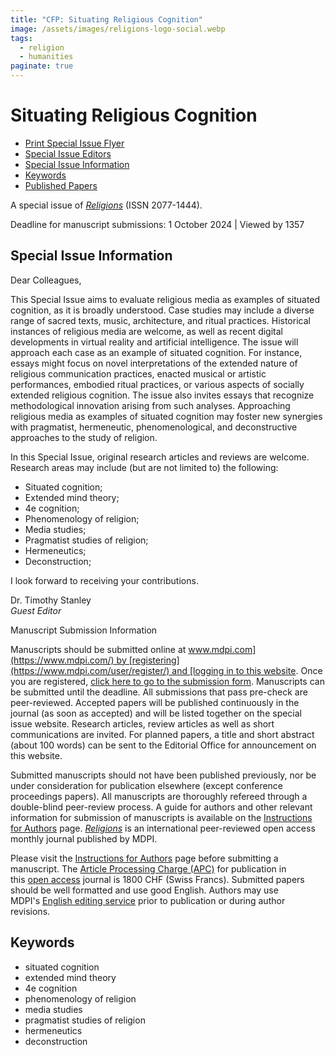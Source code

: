```yaml
---
title: "CFP: Situating Religious Cognition"
image: /assets/images/religions-logo-social.webp
tags:
  - religion
  - humanities
paginate: true   
---
```

Situating Religious Cognition
=============================

-   [Print Special Issue Flyer](https://www.mdpi.com/journal/religions/special_issue_flyer_pdf/7Q488424D1/web)
-   [Special Issue Editors](https://www.mdpi.com/journal/religions/special_issues/7Q488424D1#editors)
-   [Special Issue Information](https://www.mdpi.com/journal/religions/special_issues/7Q488424D1#info)
-   [Keywords](https://www.mdpi.com/journal/religions/special_issues/7Q488424D1#keywords)
-   [Published Papers](https://www.mdpi.com/journal/religions/special_issues/7Q488424D1#published)

A special issue of [*Religions*](https://www.mdpi.com/journal/religions) (ISSN 2077-1444).

Deadline for manuscript submissions: 1 October 2024 | Viewed by 1357

Special Issue Information
-------------------------

Dear Colleagues,

This Special Issue aims to evaluate religious media as examples of situated cognition, as it is broadly understood. Case studies may include a diverse range of sacred texts, music, architecture, and ritual practices. Historical instances of religious media are welcome, as well as recent digital developments in virtual reality and artificial intelligence. The issue will approach each case as an example of situated cognition. For instance, essays might focus on novel interpretations of the extended nature of religious communication practices, enacted musical or artistic performances, embodied ritual practices, or various aspects of socially extended religious cognition. The issue also invites essays that recognize methodological innovation arising from such analyses. Approaching religious media as examples of situated cognition may foster new synergies with pragmatist, hermeneutic, phenomenological, and deconstructive approaches to the study of religion.

In this Special Issue, original research articles and reviews are welcome. Research areas may include (but are not limited to) the following:

-   Situated cognition;
-   Extended mind theory;
-   4e cognition;
-   Phenomenology of religion;
-   Media studies;
-   Pragmatist studies of religion;
-   Hermeneutics;
-   Deconstruction;

I look forward to receiving your contributions.

Dr. Timothy Stanley\
*Guest Editor*

Manuscript Submission Information

Manuscripts should be submitted online at [www.mdpi.com](https://www.mdpi.com/) by [registering](https://www.mdpi.com/user/register/) and [logging in to this website](https://www.mdpi.com/user/login/). Once you are registered, [click here to go to the submission form](https://susy.mdpi.com/user/manuscripts/upload/?journal=religions). Manuscripts can be submitted until the deadline. All submissions that pass pre-check are peer-reviewed. Accepted papers will be published continuously in the journal (as soon as accepted) and will be listed together on the special issue website. Research articles, review articles as well as short communications are invited. For planned papers, a title and short abstract (about 100 words) can be sent to the Editorial Office for announcement on this website.

Submitted manuscripts should not have been published previously, nor be under consideration for publication elsewhere (except conference proceedings papers). All manuscripts are thoroughly refereed through a double-blind peer-review process. A guide for authors and other relevant information for submission of manuscripts is available on the [Instructions for Authors](https://www.mdpi.com/journal/religions/instructions) page. [*Religions*](https://www.mdpi.com/journal/religions/) is an international peer-reviewed open access monthly journal published by MDPI.

Please visit the [Instructions for Authors](https://www.mdpi.com/journal/religions/instructions) page before submitting a manuscript. The [Article Processing Charge (APC)](https://www.mdpi.com/about/apc/) for publication in this [open access](https://www.mdpi.com/about/openaccess/) journal is 1800 CHF (Swiss Francs). Submitted papers should be well formatted and use good English. Authors may use MDPI's [English editing service](https://www.mdpi.com/authors/english) prior to publication or during author revisions.

Keywords
--------

-   situated cognition
-   extended mind theory
-   4e cognition
-   phenomenology of religion
-   media studies
-   pragmatist studies of religion
-   hermeneutics
-   deconstruction